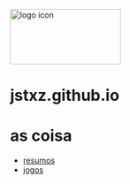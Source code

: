 <img src="https://upload.wikimedia.org/wikipedia/commons/8/85/Smiley.svg"  alt="logo icon" style="height: 100px; width:200px;"/>

# jstxz.github.io 

# as coisa
 - [resumos](materias/resumos.md)
 - [jogos](jogo/jogos.md)



